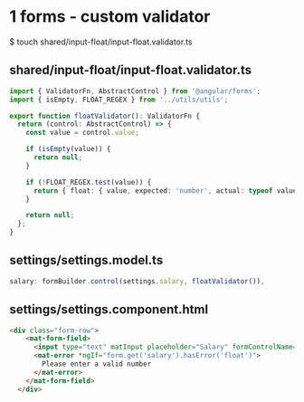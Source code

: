 # 1 forms - custom validator

$ touch shared/input-float/input-float.validator.ts

## shared/input-float/input-float.validator.ts

```ts
import { ValidatorFn, AbstractControl } from '@angular/forms';
import { isEmpty, FLOAT_REGEX } from '../utils/utils';

export function floatValidator(): ValidatorFn {
  return (control: AbstractControl) => {
    const value = control.value;

    if (isEmpty(value)) {
      return null;
    }

    if (!FLOAT_REGEX.test(value)) {
      return { float: { value, expected: 'number', actual: typeof value } };
    }

    return null;
  };
}
```

## settings/settings.model.ts

```ts
salary: formBuilder.control(settings.salary, floatValidator()),
```

## settings/settings.component.html

```html
<div class="form-row">
    <mat-form-field>
      <input type="text" matInput placeholder="Salary" formControlName="salary" />
      <mat-error *ngIf="form.get('salary').hasError('float')">
        Please enter a valid number
      </mat-error>
    </mat-form-field>
  </div>
```
